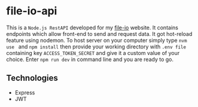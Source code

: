 # file-io-api


This is a ```Node.js RestAPI``` developed for my [file-io](https://github.com/krzysiou/file-io) website. It contains endpoints which allow front-end to send and request data. It got hot-reload feature using nodemon. To host server on your computer simply type ```nvm use ``` and ```npm install``` then provide your working directory with ```.env file``` containing key ```ACCESS_TOKEN_SECRET``` and give it a custom value of your choice. Enter ```npm run dev``` in command line and you are ready to go.

## Technologies

- Express
- JWT
